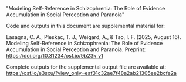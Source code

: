 "Modeling Self-Reference in Schizophrenia: The Role of Evidence Accumulation in Social Perception and Paranoia"

Code and outputs in this document are supplemental material for:

Lasagna, C. A., Pleskac, T. J., Weigard, A., & Tso, I. F. (2025, August 16). Modeling Self-Reference in Schizophrenia: The Role of Evidence Accumulation in Social Perception and Paranoia. Preprint:  https://doi.org/10.31234/osf.io/9b23k_v1

Complete outputs for the supplemental output file are available at: https://osf.io/e3sxu/?view_only=eaf31c32ae7f48a2ab21305ee2bcfe2a
